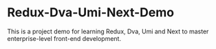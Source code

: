 # Redux-Dva-Umi-Next-Demo
This is a project demo for learning Redux, Dva, Umi and Next to master enterprise-level front-end development.
